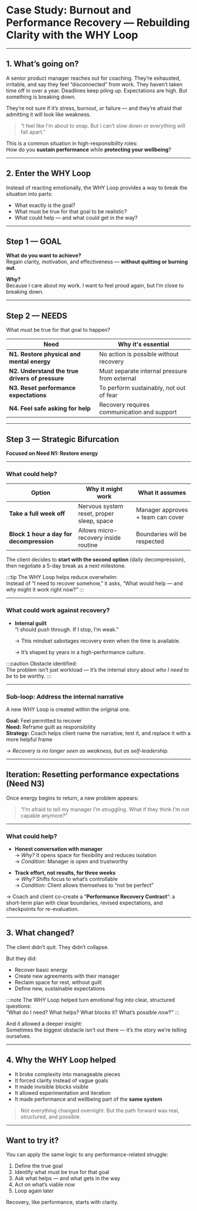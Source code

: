 # Case Study: Burnout and Performance Recovery — Rebuilding Clarity with the WHY Loop

---

## 1. What’s going on?

A senior product manager reaches out for coaching. They’re exhausted, irritable, and say they feel “disconnected” from work. They haven’t taken time off in over a year. Deadlines keep piling up. Expectations are high. But something is breaking down.

They’re not sure if it’s stress, burnout, or failure — and they’re afraid that admitting it will look like weakness.

> “I feel like I’m about to snap. But I can’t slow down or everything will fall apart.”

This is a common situation in high-responsibility roles:  
How do you **sustain performance** while **protecting your wellbeing**?

---

## 2. Enter the WHY Loop

Instead of reacting emotionally, the WHY Loop provides a way to break the situation into parts:

- What exactly is the goal?  
- What must be true for that goal to be realistic?  
- What could help — and what could get in the way?

---

## Step 1 — GOAL

**What do you want to achieve?**  
Regain clarity, motivation, and effectiveness — **without quitting or burning out**.

**Why?**  
Because I care about my work. I want to feel proud again, but I’m close to breaking down.

---

## Step 2 — NEEDS

What must be true for that goal to happen?

| Need | Why it's essential |
|------|---------------------|
| **N1. Restore physical and mental energy** | No action is possible without recovery |
| **N2. Understand the true drivers of pressure** | Must separate internal pressure from external |
| **N3. Reset performance expectations** | To perform sustainably, not out of fear |
| **N4. Feel safe asking for help** | Recovery requires communication and support |

---

## Step 3 — Strategic Bifurcation  
**Focused on Need N1: Restore energy**

---

### What could help?

| Option | Why it might work | What it assumes |
|--------|-------------------|------------------|
| **Take a full week off** | Nervous system reset, proper sleep, space | Manager approves + team can cover |
| **Block 1 hour a day for decompression** | Allows micro-recovery inside routine | Boundaries will be respected |

The client decides to **start with the second option** (daily decompression), then negotiate a 5-day break as a next milestone.

:::tip
The WHY Loop helps reduce overwhelm:  
Instead of “I need to recover somehow,” it asks, “What would help — and why might it work right now?”
:::

---

### What could work against recovery?

- **Internal guilt**  
  “I should push through. If I stop, I’m weak.”

  → This mindset sabotages recovery even when the time is available.

  → It’s shaped by years in a high-performance culture.

:::caution
Obstacle identified:  
The problem isn’t just workload — it’s the internal story about *who I need to be* to be worthy.
:::

---

### Sub-loop: Address the internal narrative

A new WHY Loop is created within the original one.

**Goal:** Feel permitted to recover  
**Need:** Reframe guilt as responsibility  
**Strategy:** Coach helps client name the narrative, test it, and replace it with a more helpful frame

→ *Recovery is no longer seen as weakness, but as self-leadership.*

---

## Iteration: Resetting performance expectations (Need N3)

Once energy begins to return, a new problem appears:

> “I’m afraid to tell my manager I’m struggling. What if they think I’m not capable anymore?”

---

### What could help?

- **Honest conversation with manager**  
  → *Why?* It opens space for flexibility and reduces isolation  
  → *Condition:* Manager is open and trustworthy

- **Track effort, not results, for three weeks**  
  → *Why?* Shifts focus to what’s controllable  
  → *Condition:* Client allows themselves to “not be perfect”

→ Coach and client co-create a “**Performance Recovery Contract**”: a short-term plan with clear boundaries, revised expectations, and checkpoints for re-evaluation.

---

## 3. What changed?

The client didn’t quit. They didn’t collapse.

But they did:

- Recover basic energy
- Create new agreements with their manager
- Reclaim space for rest, without guilt
- Define new, sustainable expectations

:::note
The WHY Loop helped turn emotional fog into clear, structured questions:  
“What do I need? What helps? What blocks it? What’s possible *now*?”
:::

And it allowed a deeper insight:  
Sometimes the biggest obstacle isn’t out there — it’s the story we’re telling ourselves.

---

## 4. Why the WHY Loop helped

- It broke complexity into manageable pieces  
- It forced clarity instead of vague goals  
- It made invisible blocks visible  
- It allowed experimentation and iteration  
- It made performance and wellbeing part of the **same system**

> Not everything changed overnight. But the path forward was real, structured, and possible.

---

## Want to try it?

You can apply the same logic to any performance-related struggle:

1. Define the true goal  
2. Identify what must be true for that goal  
3. Ask what helps — and what gets in the way  
4. Act on what’s viable now  
5. Loop again later

Recovery, like performance, starts with clarity.
